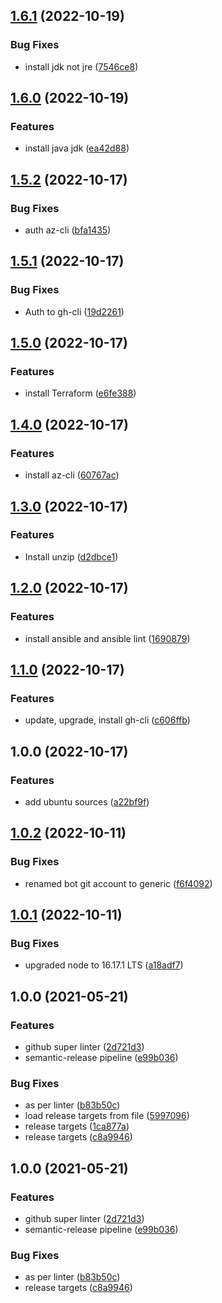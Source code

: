 ## [1.6.1](https://github.com/dkopec/wsl-init/compare/v1.6.0...v1.6.1) (2022-10-19)


### Bug Fixes

* install jdk not jre ([7546ce8](https://github.com/dkopec/wsl-init/commit/7546ce830f74d0c0324ea4ed988f4513dfe450fd))

## [1.6.0](https://github.com/dkopec/wsl-init/compare/v1.5.2...v1.6.0) (2022-10-19)


### Features

* install java jdk ([ea42d88](https://github.com/dkopec/wsl-init/commit/ea42d88cb9d3941ee80e520c5a82c29559d843d3))

## [1.5.2](https://github.com/dkopec/wsl-init/compare/v1.5.1...v1.5.2) (2022-10-17)


### Bug Fixes

* auth az-cli ([bfa1435](https://github.com/dkopec/wsl-init/commit/bfa1435de5679e90539683a73f0d0e28da9d3346))

## [1.5.1](https://github.com/dkopec/wsl-init/compare/v1.5.0...v1.5.1) (2022-10-17)


### Bug Fixes

* Auth to gh-cli ([19d2261](https://github.com/dkopec/wsl-init/commit/19d22616029099ef64e3ada1790d228492a6aba3))

## [1.5.0](https://github.com/dkopec/wsl-init/compare/v1.4.0...v1.5.0) (2022-10-17)


### Features

* install Terraform ([e6fe388](https://github.com/dkopec/wsl-init/commit/e6fe3884f1a1337e9b8a60ea141ddcbb9fab0d12))

## [1.4.0](https://github.com/dkopec/wsl-init/compare/v1.3.0...v1.4.0) (2022-10-17)


### Features

* install az-cli ([60767ac](https://github.com/dkopec/wsl-init/commit/60767ac15e86697c1700dc0333ecda6c8877c8d8))

## [1.3.0](https://github.com/dkopec/wsl-init/compare/v1.2.0...v1.3.0) (2022-10-17)


### Features

* Install unzip ([d2dbce1](https://github.com/dkopec/wsl-init/commit/d2dbce1708b624aab0929cc73e1eb4407de7e077))

## [1.2.0](https://github.com/dkopec/wsl-init/compare/v1.1.0...v1.2.0) (2022-10-17)


### Features

* install ansible and ansible lint ([1690879](https://github.com/dkopec/wsl-init/commit/169087975e4838653e36597c2dd9eda05f440116))

## [1.1.0](https://github.com/dkopec/wsl-init/compare/v1.0.0...v1.1.0) (2022-10-17)


### Features

* update, upgrade, install gh-cli ([c606ffb](https://github.com/dkopec/wsl-init/commit/c606ffb66b17bb9de2206e80037591965778da08))

## 1.0.0 (2022-10-17)


### Features

* add ubuntu sources ([a22bf9f](https://github.com/dkopec/wsl-init/commit/a22bf9ffc40f2b6256c2a1b163d366937a65f2a2))

## [1.0.2](https://github.com/dkopec/repo-template/compare/v1.0.1...v1.0.2) (2022-10-11)


### Bug Fixes

* renamed bot git account to generic ([f6f4092](https://github.com/dkopec/repo-template/commit/f6f4092e51d6c3d624850d23cb53e580166828dc))

## [1.0.1](https://github.com/dkopec/repo-template/compare/v1.0.0...v1.0.1) (2022-10-11)


### Bug Fixes

* upgraded node to 16.17.1 LTS ([a18adf7](https://github.com/dkopec/repo-template/commit/a18adf71df4fb724eb65b34fcaa0ab78c37bedcb))

## 1.0.0 (2021-05-21)


### Features

* github super linter ([2d721d3](https://github.com/dkopec/repo-template/commit/2d721d3443183e590f8c60dfe80c01008e1b57c9))
* semantic-release pipeline ([e99b036](https://github.com/dkopec/repo-template/commit/e99b036e894e832d1f029f6ce8b9bdb029c658f6))


### Bug Fixes

* as per linter ([b83b50c](https://github.com/dkopec/repo-template/commit/b83b50c390f3d6520171b8cee7ee409ad5100cc7))
* load release targets from file ([5997096](https://github.com/dkopec/repo-template/commit/599709692c8c9d2021e4c46e11f4699daba90797))
* release targets ([1ca877a](https://github.com/dkopec/repo-template/commit/1ca877a53b8a407bc34b87fb4a2308e59e4331ee))
* release targets ([c8a9946](https://github.com/dkopec/repo-template/commit/c8a99460bff46469f9cf0f75dbfa08a86094a862))

## 1.0.0 (2021-05-21)


### Features

* github super linter ([2d721d3](https://github.com/dkopec/repo-template/commit/2d721d3443183e590f8c60dfe80c01008e1b57c9))
* semantic-release pipeline ([e99b036](https://github.com/dkopec/repo-template/commit/e99b036e894e832d1f029f6ce8b9bdb029c658f6))


### Bug Fixes

* as per linter ([b83b50c](https://github.com/dkopec/repo-template/commit/b83b50c390f3d6520171b8cee7ee409ad5100cc7))
* release targets ([c8a9946](https://github.com/dkopec/repo-template/commit/c8a99460bff46469f9cf0f75dbfa08a86094a862))
